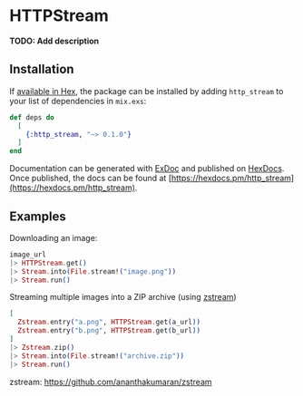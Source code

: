 # HTTPStream

**TODO: Add description**

## Installation

If [available in Hex](https://hex.pm/docs/publish), the package can be installed
by adding `http_stream` to your list of dependencies in `mix.exs`:

```elixir
def deps do
  [
    {:http_stream, "~> 0.1.0"}
  ]
end
```

Documentation can be generated with [ExDoc](https://github.com/elixir-lang/ex_doc)
and published on [HexDocs](https://hexdocs.pm). Once published, the docs can
be found at [https://hexdocs.pm/http_stream](https://hexdocs.pm/http_stream).

## Examples

Downloading an image:

```elixir
image_url
|> HTTPStream.get()
|> Stream.into(File.stream!("image.png"))
|> Stream.run()
```

Streaming multiple images into a ZIP archive (using [zstream](zstream))

```elixir
[
  Zstream.entry("a.png", HTTPStream.get(a_url))
  Zstream.entry("b.png", HTTPStream.get(b_url))
]
|> Zstream.zip()
|> Stream.into(File.stream!("archive.zip"))
|> Stream.run()
```

zstream: https://github.com/ananthakumaran/zstream
